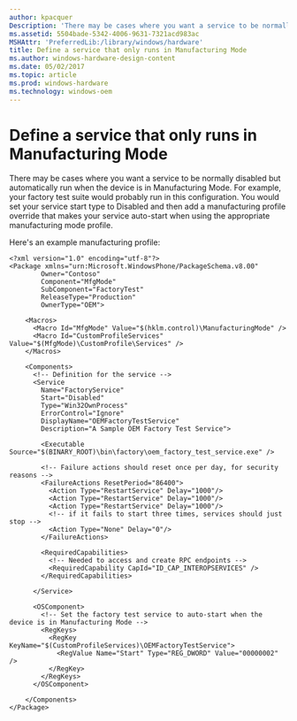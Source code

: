 ```yaml
---
author: kpacquer
Description: 'There may be cases where you want a service to be normally disabled but automatically run when the device is in Manufacturing Mode.'
ms.assetid: 5504bade-5342-4006-9631-7321acd983ac
MSHAttr: 'PreferredLib:/library/windows/hardware'
title: Define a service that only runs in Manufacturing Mode
ms.author: windows-hardware-design-content
ms.date: 05/02/2017
ms.topic: article
ms.prod: windows-hardware
ms.technology: windows-oem
---
```


# Define a service that only runs in Manufacturing Mode


There may be cases where you want a service to be normally disabled but automatically run when the device is in Manufacturing Mode. For example, your factory test suite would probably run in this configuration. You would set your service start type to Disabled and then add a manufacturing profile override that makes your service auto-start when using the appropriate manufacturing mode profile.

Here's an example manufacturing profile:

``` syntax
<?xml version="1.0" encoding="utf-8"?>
<Package xmlns="urn:Microsoft.WindowsPhone/PackageSchema.v8.00"
        Owner="Contoso"
        Component="MfgMode"
        SubComponent="FactoryTest"
        ReleaseType="Production"
        OwnerType="OEM">

    <Macros>
      <Macro Id="MfgMode" Value="$(hklm.control)\ManufacturingMode" />
      <Macro Id="CustomProfileServices" Value="$(MfgMode)\CustomProfile\Services" />
    </Macros>

    <Components>
      <!-- Definition for the service -->
      <Service
        Name="FactoryService"
        Start="Disabled"
        Type="Win32OwnProcess"
        ErrorControl="Ignore"
        DisplayName="OEMFactoryTestService"
        Description="A Sample OEM Factory Test Service">

        <Executable Source="$(BINARY_ROOT)\bin\factory\oem_factory_test_service.exe" />

        <!-- Failure actions should reset once per day, for security reasons -->
        <FailureActions ResetPeriod="86400">
          <Action Type="RestartService" Delay="1000"/>
          <Action Type="RestartService" Delay="1000"/>
          <Action Type="RestartService" Delay="1000"/>
          <!-- if it fails to start three times, services should just stop -->
          <Action Type="None" Delay="0"/>
        </FailureActions>

        <RequiredCapabilities>
          <!-- Needed to access and create RPC endpoints -->
          <RequiredCapability CapId="ID_CAP_INTEROPSERVICES" />
        </RequiredCapabilities>

      </Service>

      <OSComponent>
        <!-- Set the factory test service to auto-start when the device is in Manufacturing Mode -->
        <RegKeys>
          <RegKey KeyName="$(CustomProfileServices)\OEMFactoryTestService">
            <RegValue Name="Start" Type="REG_DWORD" Value="00000002" />
          </RegKey>
        </RegKeys>
      </OSComponent>

    </Components>
</Package>
```

 

 





